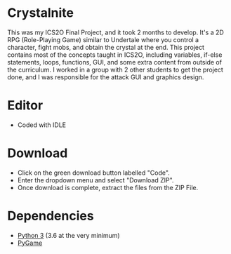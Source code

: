 # Crystalnite

This was my ICS2O Final Project, and it took 2 months to develop. It's a 2D RPG (Role-Playing Game) similar to Undertale where you control a character, fight mobs, and obtain the crystal at the end. This project contains most of the concepts taught in ICS2O, including variables, if-else statements, loops, functions, GUI, and some extra content from outside of the curriculum. I worked in a group with 2 other students to get the project done, and I was responsible for the attack GUI and graphics design. 

# Editor
 - Coded with IDLE

# Download
 - Click on the green download button labelled "Code".
 - Enter the dropdown menu and select "Download ZIP".
 - Once download is complete, extract the files from the ZIP File.

# Dependencies
 - [Python 3](https://www.python.org/downloads/) (3.6 at the very minimum)
 - [PyGame](https://www.pygame.org/wiki/GettingStarted)
